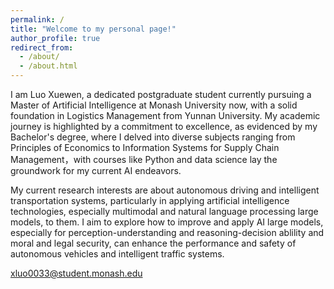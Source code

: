 ```yaml
---
permalink: /
title: "Welcome to my personal page!"
author_profile: true
redirect_from: 
  - /about/
  - /about.html
---
```


I am Luo Xuewen, a dedicated postgraduate student currently pursuing a Master of Artificial Intelligence at Monash University now, with a solid foundation in Logistics Management from Yunnan University. My academic journey is highlighted by a commitment to excellence, as evidenced by my Bachelor's degree, where I delved into diverse subjects ranging from Principles of Economics to Information Systems for Supply Chain Management，with courses like Python and data science lay the groundwork for my current AI endeavors.

My current research interests are about autonomous driving and intelligent transportation systems, particularly in applying artificial intelligence technologies, especially multimodal and natural language processing large models, to them. I aim to explore how to improve and apply AI large models, especially for perception-understanding and reasoning-decision ablility and moral and legal security, can enhance the performance and safety of autonomous vehicles and intelligent traffic systems. 

[xluo0033@student.monash.edu](mailto:xluo0033@student.monash.edu)
